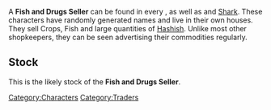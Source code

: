 A **Fish and Drugs Seller** can be found in every [](Swamp_Village.md), as well as [](Mud_Town.md) and [Shark](Shark.md "wikilink"). These
characters have randomly generated names and live in their own houses.
They sell Crops, Fish and large quantities of
[Hashish](Hashish.md "wikilink"). Unlike most other shopkeepers, they can
be seen advertising their commodities regularly.

## Stock

This is the likely stock of the **Fish and Drugs Seller**.

[Category:Characters](Category:Characters "wikilink")
[Category:Traders](Category:Traders "wikilink")